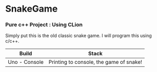 # SnakeGame

### Pure c++ Project : Using CLion

Simply put this is the old classic snake game. I will program this using c/c++. 

|Build            |  Stack|
|:-------------------------:|:-------------------------:|
|Uno - Console  |  Printing to console, the game of snake! |
